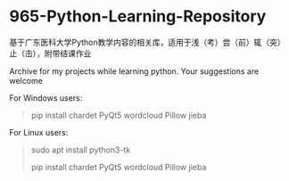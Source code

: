 # 965-Python-Learning-Repository

基于广东医科大学Python教学内容的相关库，适用于浅（考）尝（前）辄（突）止（击），附带结课作业

Archive for my projects while learning python. Your suggestions are welcome


For Windows users:
>pip install chardet PyQt5 wordcloud Pillow jieba

For Linux users:
>sudo apt install python3-tk
>
>pip install chardet PyQt5 wordcloud Pillow jieba
